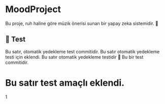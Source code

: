 # MoodProject
Bu proje, ruh haline göre müzik önerisi sunan bir yapay zeka sistemidir. 🎵

## 🧪 Test
Bu satır, otomatik yedekleme test commitidir.
Bu satır otomatik yedekleme testi için eklendi.
Bu satır otomatik yedekleme testidir 🚀
Bu bir test commitidir.

# Bu satır test amaçlı eklendi.
1
